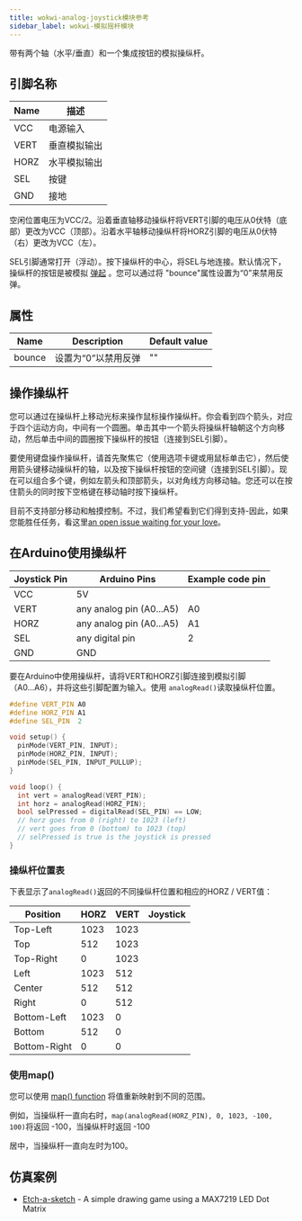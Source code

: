 ```yaml
---
title: wokwi-analog-joystick模块参考
sidebar_label: wokwi-模拟摇杆模块
---
```


带有两个轴（水平/垂直）和一个集成按钮的模拟操纵杆。

<wokwi-analog-joystick />

## 引脚名称

| Name | 描述         |
| ---- | ------------ |
| VCC  | 电源输入     |
| VERT | 垂直模拟输出 |
| HORZ | 水平模拟输出 |
| SEL  | 按键         |
| GND  | 接地         |

空闲位置电压为VCC/2。沿着垂直轴移动操纵杆将VERT引脚的电压从0伏特（底部）更改为VCC（顶部）。沿着水平轴移动操纵杆将HORZ引脚的电压从0伏特（右）更改为VCC（左）。

SEL引脚通常打开（浮动）。按下操纵杆的中心，将SEL与地连接。默认情况下，操纵杆的按钮是被模拟 [弹起](wokwi-pushbutton#bouncing) 。您可以通过将 "bounce"属性设置为“0”来禁用反弹。

## 属性

| Name   | Description         | Default value |
| ------ | ------------------- | ------------- |
| bounce | 设置为“0”以禁用反弹 | ""            |

## 操作操纵杆

您可以通过在操纵杆上移动光标来操作鼠标操作操纵杆。你会看到四个箭头，对应于四个运动方向，中间有一个圆圈。单击其中一个箭头将操纵杆轴朝这个方向移动，然后单击中间的圆圈按下操纵杆的按钮（连接到SEL引脚）。

要使用键盘操作操纵杆，请首先聚焦它（使用选项卡键或用鼠标单击它），然后使用箭头键移动操纵杆的轴，以及按下操纵杆按钮的空间键（连接到SEL引脚）。现在可以组合多个键，例如左箭头和顶部箭头，以对角线方向移动轴。您还可以在按住箭头的同时按下空格键在移动轴时按下操纵杆。

目前不支持部分移动和触摸控制。不过，我们希望看到它们得到支持-因此，如果您能胜任任务，看这里[an open issue waiting for your love](https://github.com/wokwi/wokwi-elements/issues/62)。

## 在Arduino使用操纵杆

| Joystick Pin | Arduino Pins             | Example code pin |
| ------------ | ------------------------ | ---------------- |
| VCC          | 5V                       |                  |
| VERT         | any analog pin (A0...A5) | A0               |
| HORZ         | any analog pin (A0...A5) | A1               |
| SEL          | any digital pin          | 2                |
| GND          | GND                      |                  |

要在Arduino中使用操纵杆，请将VERT和HORZ引脚连接到模拟引脚（A0...A6），并将这些引脚配置为输入。使用 `analogRead()`读取操纵杆位置。

```cpp
#define VERT_PIN A0
#define HORZ_PIN A1
#define SEL_PIN  2

void setup() {
  pinMode(VERT_PIN, INPUT);
  pinMode(HORZ_PIN, INPUT);
  pinMode(SEL_PIN, INPUT_PULLUP);
}

void loop() {
  int vert = analogRead(VERT_PIN);
  int horz = analogRead(HORZ_PIN);
  bool selPressed = digitalRead(SEL_PIN) == LOW;
  // horz goes from 0 (right) to 1023 (left)
  // vert goes from 0 (bottom) to 1023 (top)
  // selPressed is true is the joystick is pressed
}
```

### 操纵杆位置表

下表显示了`analogRead()`返回的不同操纵杆位置和相应的HORZ / VERT值：

| Position     | HORZ | VERT | Joystick                                                   |
| ------------ | ---- | ---- | ---------------------------------------------------------- |
| Top-Left     | 1023 | 1023 | <wokwi-analog-joystick xValue="1" yValue="1" disabled />   |
| Top          | 512  | 1023 | <wokwi-analog-joystick xValue="0" yValue="1" disabled />   |
| Top-Right    | 0    | 1023 | <wokwi-analog-joystick xValue="-1" yValue="1" disabled />  |
| Left         | 1023 | 512  | <wokwi-analog-joystick xValue="1" yValue="0" disabled />   |
| Center       | 512  | 512  | <wokwi-analog-joystick xValue="0" yValue="0" disabled />   |
| Right        | 0    | 512  | <wokwi-analog-joystick xValue="-1" yValue="0" disabled />  |
| Bottom-Left  | 1023 | 0    | <wokwi-analog-joystick xValue="1" yValue="-1" disabled />  |
| Bottom       | 512  | 0    | <wokwi-analog-joystick xValue="0" yValue="-1" disabled />  |
| Bottom-Right | 0    | 0    | <wokwi-analog-joystick xValue="-1" yValue="-1" disabled /> |

### 使用map()

您可以使用 [map() function](https://www.arduino.cc/reference/en/language/functions/math/map/) 将值重新映射到不同的范围。

例如，当操纵杆一直向右时，`map(analogRead(HORZ_PIN), 0, 1023, -100, 100)`将返回 -100，当操纵杆时返回 -100

居中，当操纵杆一直向左时为100。

## 仿真案例

- [Etch-a-sketch](https://wokwi.com/projects/296234816685212169) - A simple drawing game using a MAX7219 LED Dot Matrix
